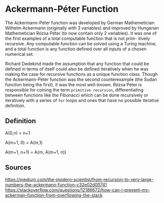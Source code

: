 # Ackermann-Péter Function

The Ackermann-Péter function was developed by German Mathemetician Wilhelm Ackermann (originally with 3 variables) and improved by Hungarian Mathemetician Rózsa Péter (to now contain only 2 variables). It was one of the first examples of a total computable function that is not prim-
itively recursive. Any computable function can be solved using a Turing machine, and a total function is any function defined over all inputs of a chosen numerical set.

Richard Dedekind made the assumption that any function that could be defined in terms of itself could also be defined iteratively when he
was making the case for recursive functions as a unique function class. Though the Ackermann-Péter function was the second counterexample
(the Sudan function being the first), it was the most well-known. Rózsa Péter is responsible for coining the term `primitive recursion`, differentiating between functions like the Fibonacci which can be done recursively or iteratively with a series of `for` loops and ones that
have no possible iterative definition.


## Definition

A(0,n) = n+1

A(m+1, 0) = A(m,1)

A(m+1, n+1) = A(m, A(m+1, n))


## Sources
https://medium.com/the-modern-scientist/from-recursion-to-very-large-numbers-the-ackermann-function-c32e02d00741 
https://stackoverflow.com/questions/12186672/how-can-i-prevent-my-ackerman-function-from-overflowing-the-stack 
